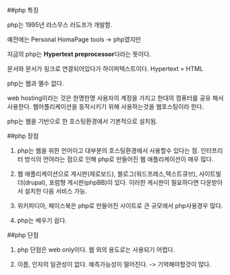 ##php 특징

php는 1995년 라스무스 러도프가 개발함.

예전에는 Personal HomaPage tools -> php였지만

지금의 php는 <strong>Hypertext preprocessor</strong>다라는 뜻이다.

문서와 문서가 링크로 연결되어있다가 하이퍼텍스트이다. Hypertext = HTML

php는 웹과 뗼수 없다.

web hosting이라는 것은 
한명한명 사용자의 계정을 가지고 한대의 컴퓨터를 공유 해서 사용한다. 웹어플리케이션을 동작시키기 위해 사용하는것을 웹호스팅이라 한다.

php는 웹을 기반으로 한 호스팅환경에서 기본적으로 설치됨.

##php 장점

1. php는 웹을 위한 언어이고 대부분의 호스팅환경에서 사용할수 있다는 점. 
인터프리터 방식의 언어라는 점으로 인해 php로 만들어진 웹 애플리케이션이 매우 많다.

2. 웹 애플리케이션으로 게시판(제로보드), 블로그(워드프레스,텍스트큐브), 사이트빌더(drupal), 포럼형 게시판(phpBB)이 있다.
이러한 게시판이 필요하다면 다운받아서 설치한 다음 서비스 가능.

3. 위키피디아, 페이스북은 php로 만들어진 사이트로 큰 규모에서 php사용경우 많다.

4. php는 배우기 쉽다.


##php 단점

1. php 단점은 web only이다. 웹 외의 용도로는 사용되기 어렵다.

2. 이름, 인자의 일관성이 없다. 예측가능성이 떨어진다. -> 기억해야할것이 많다.


